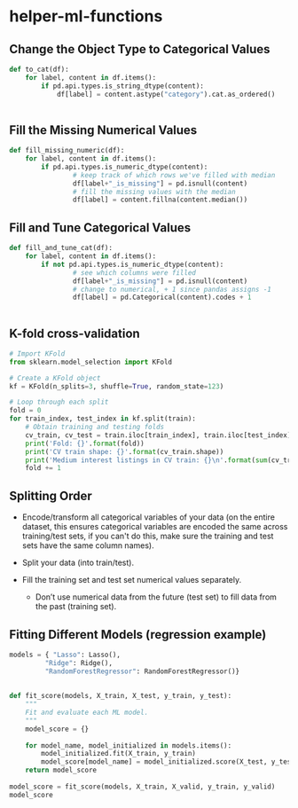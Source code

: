 # helper-ml-functions

## Change the Object Type to Categorical Values

```python
def to_cat(df):
    for label, content in df.items():
        if pd.api.types.is_string_dtype(content):
            df[label] = content.astype("category").cat.as_ordered()
            
```

## Fill the Missing Numerical Values


```python
def fill_missing_numeric(df):
    for label, content in df.items():
        if pd.api.types.is_numeric_dtype(content):
                # keep track of which rows we've filled with median
                df[label+"_is_missing"] = pd.isnull(content)
                # fill the missing values with the median
                df[label] = content.fillna(content.median())
 ```
## Fill and Tune Categorical Values

```python
def fill_and_tune_cat(df):
    for label, content in df.items():
        if not pd.api.types.is_numeric_dtype(content):
                # see which columns were filled
                df[label+"_is_missing"] = pd.isnull(content)
                # change to numerical, + 1 since pandas assigns -1
                df[label] = pd.Categorical(content).codes + 1
                
```

## K-fold cross-validation
```python
# Import KFold
from sklearn.model_selection import KFold

# Create a KFold object
kf = KFold(n_splits=3, shuffle=True, random_state=123)

# Loop through each split
fold = 0
for train_index, test_index in kf.split(train):
    # Obtain training and testing folds
    cv_train, cv_test = train.iloc[train_index], train.iloc[test_index]
    print('Fold: {}'.format(fold))
    print('CV train shape: {}'.format(cv_train.shape))
    print('Medium interest listings in CV train: {}\n'.format(sum(cv_train.interest_level == 'medium')))
    fold += 1
```
## Splitting Order

* Encode/transform all categorical variables of your data (on the entire dataset, this ensures categorical variables are encoded the same across training/test sets, if you can't do this, make sure the training and test sets have the same column names).

* Split your data (into train/test).

* Fill the training set and test set numerical values separately.

    * Don’t use numerical data from the future (test set) to fill data from the past (training set).

## Fitting Different Models (regression example)
```python
models = { "Lasso": Lasso(),
         "Ridge": Ridge(),
         "RandomForestRegressor": RandomForestRegressor()}
         
         
def fit_score(models, X_train, X_test, y_train, y_test):
    """
    Fit and evaluate each ML model.
    """
    model_score = {}
    
    for model_name, model_initialized in models.items():
        model_initialized.fit(X_train, y_train)
        model_score[model_name] = model_initialized.score(X_test, y_test)
    return model_score
         
model_score = fit_score(models, X_train, X_valid, y_train, y_valid)
model_score
```
